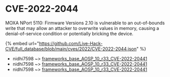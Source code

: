 # CVE-2022-2044

MOXA NPort 5110: Firmware Versions 2.10 is vulnerable to an out-of-bounds write that may allow an attacker to overwrite values in memory, causing a denial-of-service condition or potentially bricking the device.

{% embed url="https://github.com/Live-Hack-CVE/full_database/blob/main/cves/2022/CVE-2022-2044.json" %}


* nidhi7598 ~> [frameworks_base_AOSP_10_r33_CVE-2022-20441](https://www.alice-snow.ru/2022/database/cve-2022-2044/frameworks_base_aosp_10_r33_cve-2022-20441-nidhi7598)
* nidhi7598 ~> [frameworks_base_AOSP_10_r33_CVE-2022-20441](https://www.alice-snow.ru/2022/database/cve-2022-2044/frameworks_base_aosp_10_r33_cve-2022-20441-nidhi7598)
* nidhi7598 ~> [frameworks_base_AOSP_10_r33_CVE-2022-20441](https://www.alice-snow.ru/2022/database/cve-2022-2044/frameworks_base_aosp_10_r33_cve-2022-20441-nidhi7598)